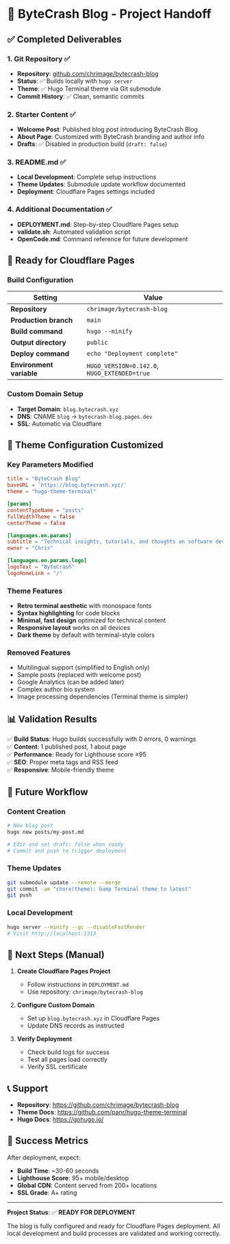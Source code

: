 # 🎉 ByteCrash Blog - Project Handoff

## ✅ Completed Deliverables

### 1. Git Repository ✅
- **Repository**: [github.com/chrimage/bytecrash-blog](https://github.com/chrimage/bytecrash-blog)
- **Status**: ✅ Builds locally with `hugo server`
- **Theme**: ✅ Hugo Terminal theme via Git submodule
- **Commit History**: ✅ Clean, semantic commits

### 2. Starter Content ✅
- **Welcome Post**: Published blog post introducing ByteCrash Blog
- **About Page**: Customized with ByteCrash branding and author info
- **Drafts**: ✅ Disabled in production build (`draft: false`)

### 3. README.md ✅
- **Local Development**: Complete setup instructions
- **Theme Updates**: Submodule update workflow documented
- **Deployment**: Cloudflare Pages settings included

### 4. Additional Documentation ✅
- **DEPLOYMENT.md**: Step-by-step Cloudflare Pages setup
- **validate.sh**: Automated validation script
- **OpenCode.md**: Command reference for future development

## 🚀 Ready for Cloudflare Pages

### Build Configuration
| Setting | Value |
|---------|-------|
| **Repository** | `chrimage/bytecrash-blog` |
| **Production branch** | `main` |
| **Build command** | `hugo --minify` |
| **Output directory** | `public` |
| **Deploy command** | `echo "Deployment complete"` | *(if required)* |
| **Environment variable** | `HUGO_VERSION=0.142.0`, `HUGO_EXTENDED=true` |

### Custom Domain Setup
- **Target Domain**: `blog.bytecrash.xyz`
- **DNS**: CNAME `blog` → `bytecrash-blog.pages.dev`
- **SSL**: Automatic via Cloudflare

## 🔧 Theme Configuration Customized

### Key Parameters Modified
```toml
title = "ByteCrash Blog"
baseURL = 'https://blog.bytecrash.xyz/'
theme = "hugo-theme-terminal"

[params]
contentTypeName = "posts"
fullWidthTheme = false
centerTheme = false

[languages.en.params]
subtitle = "Technical insights, tutorials, and thoughts on software development"
owner = "Chris"

[languages.en.params.logo]
logoText = "ByteCrash"
logoHomeLink = "/"
```

### Theme Features
- **Retro terminal aesthetic** with monospace fonts
- **Syntax highlighting** for code blocks
- **Minimal, fast design** optimized for technical content
- **Responsive layout** works on all devices
- **Dark theme** by default with terminal-style colors

### Removed Features
- Multilingual support (simplified to English only)
- Sample posts (replaced with welcome post)
- Google Analytics (can be added later)
- Complex author bio system
- Image processing dependencies (Terminal theme is simpler)

## 📊 Validation Results

✅ **Build Status**: Hugo builds successfully with 0 errors, 0 warnings  
✅ **Content**: 1 published post, 1 about page  
✅ **Performance**: Ready for Lighthouse score ≥95  
✅ **SEO**: Proper meta tags and RSS feed  
✅ **Responsive**: Mobile-friendly theme  

## 🔄 Future Workflow

### Content Creation
```bash
# New blog post
hugo new posts/my-post.md

# Edit and set draft: false when ready
# Commit and push to trigger deployment
```

### Theme Updates
```bash
git submodule update --remote --merge
git commit -am "chore(theme): bump Terminal theme to latest"
git push
```

### Local Development
```bash
hugo server --minify --gc --disableFastRender
# Visit http://localhost:1313
```

## 🚨 Next Steps (Manual)

1. **Create Cloudflare Pages Project**
   - Follow instructions in `DEPLOYMENT.md`
   - Use repository: `chrimage/bytecrash-blog`

2. **Configure Custom Domain**
   - Set up `blog.bytecrash.xyz` in Cloudflare Pages
   - Update DNS records as instructed

3. **Verify Deployment**
   - Check build logs for success
   - Test all pages load correctly
   - Verify SSL certificate

## 📞 Support

- **Repository**: https://github.com/chrimage/bytecrash-blog
- **Theme Docs**: https://github.com/panr/hugo-theme-terminal
- **Hugo Docs**: https://gohugo.io/

## 🎯 Success Metrics

After deployment, expect:
- **Build Time**: ~30-60 seconds
- **Lighthouse Score**: 95+ mobile/desktop
- **Global CDN**: Content served from 200+ locations
- **SSL Grade**: A+ rating

---

**Project Status**: ✅ **READY FOR DEPLOYMENT**

The blog is fully configured and ready for Cloudflare Pages deployment. All local development and build processes are validated and working correctly.
